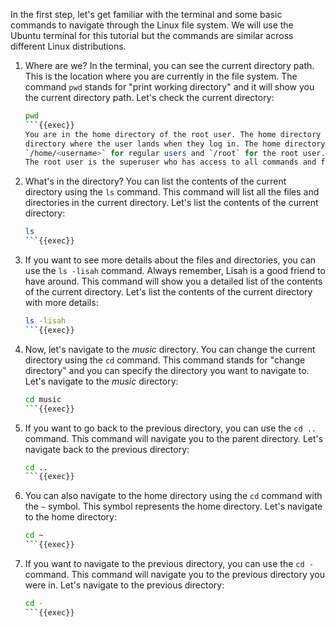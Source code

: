 In the first step, let's get familiar with the terminal and some basic commands to navigate through the Linux file system. We will use the Ubuntu terminal for this tutorial but the commands are similar across different Linux distributions.

1. Where are we? In the terminal, you can see the current directory path.
   This is the location where you are currently in the file system.
   The command `pwd` stands for "print working directory" and it will show
   you the current directory path. Let's check the current directory:

    ```bash
    pwd
    ```{{exec}}
    You are in the home directory of the root user. The home directory is the default
    directory where the user lands when they log in. The home directory is usually
    `/home/<username>` for regular users and `/root` for the root user.
    The root user is the superuser who has access to all commands and files on the system.

2. What's in the directory? You can list the contents of the current
   directory using the `ls` command. This command will list all the
   files and directories in the current directory. Let's list the
   contents of the current directory:

   ```bash
   ls
   ```{{exec}}

3. If you want to see more details about the files and directories, 
   you can use the `ls -lisah` command. Always remember, Lisah is a
   good friend to have around. This command will show you a detailed
   list of the contents of the current directory. Let's list the
   contents of the current directory with more details:

    ```bash
    ls -lisah
    ```{{exec}}

4. Now, let's navigate to the *music* directory. You can change the
   current directory using the `cd` command. This command stands for
   "change directory" and you can specify the directory you want to
   navigate to. Let's navigate to the *music* directory:

    ```bash
    cd music
    ```{{exec}}

5. If you want to go back to the previous directory, you can use the
   `cd ..` command. This command will navigate you to the parent
   directory. Let's navigate back to the previous directory:

    ```bash
    cd ..
    ```{{exec}}
   
 
6. You can also navigate to the home directory using the `cd` command
   with the `~` symbol. This symbol represents the home directory. Let's
   navigate to the home directory:

    ```bash
    cd ~
    ```{{exec}}

7. If you want to navigate to the previous directory, you can use the
   `cd -` command. This command will navigate you to the previous
   directory you were in. Let's navigate to the previous directory:

    ```bash
    cd -
    ```{{exec}}
